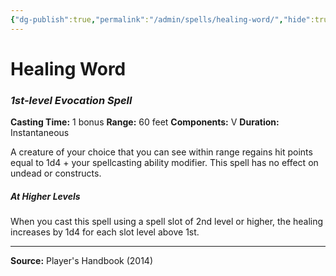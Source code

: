 ```yaml
---
{"dg-publish":true,"permalink":"/admin/spells/healing-word/","hide":true,"updated":"2025-08-11T11:53:30.910+01:00"}
---
```


# Healing Word
### *1st-level Evocation Spell*
**Casting Time:** 1 bonus
**Range:** 60 feet
**Components:** V
**Duration:** Instantaneous

A creature of your choice that you can see within range regains hit points equal to 1d4 + your spellcasting ability modifier. This spell has no effect on undead or constructs.

##### At Higher Levels
When you cast this spell using a spell slot of 2nd level or higher, the healing increases by 1d4 for each slot level above 1st.

---
**Source:** Player's Handbook (2014)